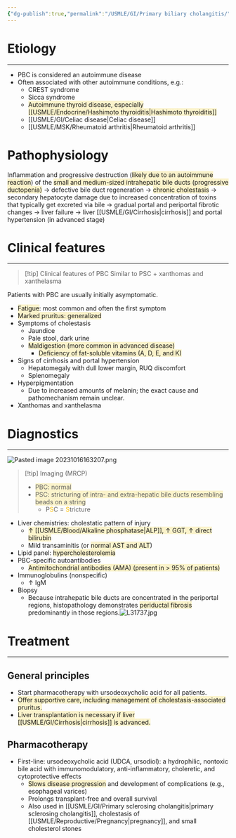 ```yaml
---
{"dg-publish":true,"permalink":"/USMLE/GI/Primary biliary cholangitis/"}
---
```


# Etiology
---
- PBC is considered an autoimmune disease
- Often associated with other autoimmune conditions, e.g.: 
	- CREST syndrome
	- Sicca syndrome
	- <span style="background:rgba(240, 200, 0, 0.2)">Autoimmune thyroid disease, especially [[USMLE/Endocrine/Hashimoto thyroiditis\|Hashimoto thyroiditis]]</span>
	- [[USMLE/GI/Celiac disease\|Celiac disease]]
	- [[USMLE/MSK/Rheumatoid arthritis\|Rheumatoid arthritis]]
# Pathophysiology
Inflammation and progressive destruction (<span style="background:rgba(240, 200, 0, 0.2)">likely due to an autoimmune reaction</span>) of the <span style="background:rgba(240, 200, 0, 0.2)">small and medium-sized intrahepatic bile ducts (progressive ductopenia)</span> → defective bile duct regeneration → <span style="background:rgba(240, 200, 0, 0.2)">chronic cholestasis</span> → secondary hepatocyte damage due to increased concentration of toxins that typically get excreted via bile → gradual portal and periportal fibrotic changes → liver failure → liver [[USMLE/GI/Cirrhosis\|cirrhosis]] and portal hypertension (in advanced stage)

# Clinical features
---
>[!tip] Clinical features of PBC
>Similar to PSC + xanthomas and xanthelasma

Patients with PBC are usually initially asymptomatic. 
- <span style="background:rgba(240, 200, 0, 0.2)">Fatigue</span>: most common and often the first symptom
- <span style="background:rgba(240, 200, 0, 0.2)">Marked pruritus: generalized</span>
- Symptoms of cholestasis
	- Jaundice
	- Pale stool, dark urine
	- <span style="background:rgba(240, 200, 0, 0.2)">Maldigestion (more common in advanced disease)</span>
		- <span style="background:rgba(240, 200, 0, 0.2)">Deficiency of fat-soluble vitamins (A, D, E, and K)</span>
- Signs of cirrhosis and portal hypertension
	- Hepatomegaly with dull lower margin, RUQ discomfort
	- Splenomegaly
- Hyperpigmentation
	- Due to increased amounts of melanin; the exact cause and pathomechanism remain unclear.
- Xanthomas and xanthelasma 

# Diagnostics
---
![Pasted image 20231016163207.png](/img/user/appendix/Pasted%20image%2020231016163207.png)

>[!tip] Imaging (MRCP)
>- <span style="background:rgba(240, 200, 0, 0.2)">PBC: normal</span>
>- <span style="background:rgba(240, 200, 0, 0.2)">PSC: stricturing of intra- and extra-hepatic bile ducts resembling beads on a string</span>
>	- P<font color="#ffc000">S</font>C = <font color="#ffc000">S</font>tricture

- Liver chemistries: cholestatic pattern of injury
	- <span style="background:rgba(240, 200, 0, 0.2)">↑ [[USMLE/Blood/Alkaline phosphatase\|ALP]], ↑ GGT, ↑ direct bilirubin</span>
	- Mild transaminitis (or <span style="background:rgba(240, 200, 0, 0.2)">normal AST and ALT</span>)
- Lipid panel: <span style="background:rgba(240, 200, 0, 0.2)">hypercholesterolemia</span>
- PBC-specific autoantibodies
	- <span style="background:rgba(240, 200, 0, 0.2)">Antimitochondrial antibodies (AMA) (present in > 95% of patients)</span>
- Immunoglobulins (nonspecific)
	- ↑ IgM
- Biopsy
	- Because intrahepatic bile ducts are concentrated in the periportal regions, histopathology demonstrates <span style="background:rgba(240, 200, 0, 0.2)">periductal fibrosis</span> predominantly in those regions.![L31737.jpg](/img/user/appendix/L31737.jpg)
# Treatment
---
## General principles
- Start pharmacotherapy with ursodeoxycholic acid for all patients.
- <span style="background:rgba(240, 200, 0, 0.2)">Offer supportive care, including management of cholestasis-associated pruritus.</span>
- <span style="background:rgba(240, 200, 0, 0.2)">Liver transplantation is necessary if liver [[USMLE/GI/Cirrhosis\|cirrhosis]] is advanced.</span>
## Pharmacotherapy
- First-line: ursodeoxycholic acid (UDCA, ursodiol): a hydrophilic, nontoxic bile acid with immunomodulatory, anti-inflammatory, choleretic, and cytoprotective effects
	- <span style="background:rgba(240, 200, 0, 0.2)">Slows disease progression</span> and development of complications (e.g., esophageal varices)
	- Prolongs transplant-free and overall survival
	- Also used in [[USMLE/GI/Primary sclerosing cholangitis\|primary sclerosing cholangitis]], cholestasis of [[USMLE/Reproductive/Pregnancy\|pregnancy]], and small cholesterol stones
